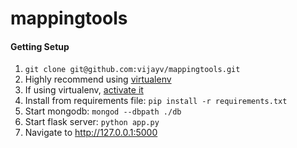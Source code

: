 mappingtools
============
#### Getting Setup

1. `git clone git@github.com:vijayv/mappingtools.git`
2. Highly recommend using [virtualenv](http://virtualenv.readthedocs.org/en/latest/)
3. If using virtualenv, [activate it](http://virtualenv.readthedocs.org/en/latest/virtualenv.html#activate-script)
4. Install from requirements file: `pip install -r requirements.txt`
5. Start mongodb: `mongod --dbpath ./db`
6. Start flask server: `python app.py`
7. Navigate to http://127.0.0.1:5000
